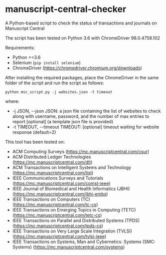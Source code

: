 # manuscript-central-checker
A Python-based script to check the status of transactions and journals on Manuscript Central

The script has been tested on Python 3.6 with ChromeDriver 98.0.4758.102

Requirements:
- Python >=3.6
- Selenium (`pip install selenium`)
- ChromeDriver (https://chromedriver.chromium.org/downloads)

After installing the required packages, place the ChromeDriver in the same folder of the script and run the script as follows:

`python msc_script.py -j websites.json -t timeout`

where:
- -j JSON, --json JSON: a json file containing the list of websites to check along with username, password, and the number of max entries to report [optional] (a template json file is provided)
- -t TIMEOUT, --timeout TIMEOUT: [optional] timeout waiting for website response (default=2)


This tool has been tested on:
- ACM Computing Surveys (https://mc.manuscriptcentral.com/csur)
- ACM Distributed Ledger Technologies (https://mc.manuscriptcentral.com/dlt)
- ACM Transactions on Intelligent Systems and Technology (https://mc.manuscriptcentral.com/tist)
- IEEE Communications Surveys and Tutorials (https://mc.manuscriptcentral.com/comst-ieee)
- IEEE Journal of Biomedical and Health Informatics (JBHI) (https://mc.manuscriptcentral.com/jbhi-embs)
- IEEE Transactions on Computers (TC) (https://mc.manuscriptcentral.com/tc-cs)
- IEEE Transactions on Emerging Topics in Computing (TETC) (https://mc.manuscriptcentral.com/tetc-cs)
- IEEE Transactions on Parallel and Distributed Systems (TPDS) (https://mc.manuscriptcentral.com/tpds-cs)
- IEEE Transactions on Very Large Scale Integration (TVLSI) (https://mc.manuscriptcentral.com/tvlsi-ieee)
- IEEE Transactions on Systems, Man and Cybernetics: Systems (SMC: Systems) (https://mc.manuscriptcentral.com/systems)